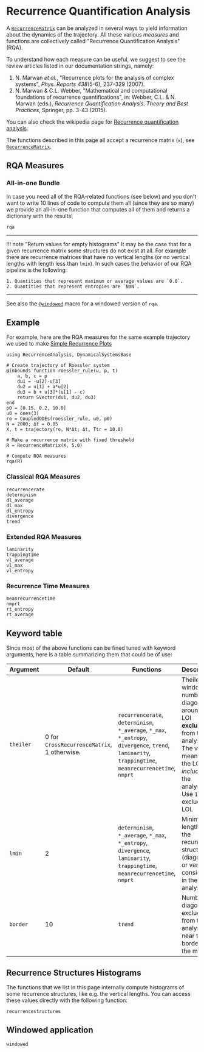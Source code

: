 # Recurrence Quantification Analysis
A [`RecurrenceMatrix`](@ref) can be analyzed in several ways to yield information about the dynamics of the trajectory. All these various *measures* and functions are collectively called "Recurrence Quantification Analysis" (RQA).

To understand how each measure can be useful, we suggest to see the review articles listed in our documentation strings, namely:

1. N. Marwan *et al.*, "Recurrence plots for the analysis of complex systems", *Phys. Reports 438*(5-6), 237-329 (2007).
2. N. Marwan & C.L. Webber, "Mathematical and computational foundations of recurrence quantifications", in: Webber, C.L. & N. Marwan (eds.), *Recurrence Quantification Analysis. Theory and Best Practices*, Springer, pp. 3-43 (2015).

You can also check the wikipedia page for [Recurrence quantification analysis](https://en.wikipedia.org/wiki/Recurrence_quantification_analysis).

The functions described in this page all accept a recurrence matrix (`x`), see [`RecurrenceMatrix`](@ref).

## RQA Measures

### All-in-one Bundle
In case you need all of the RQA-related functions (see below) and you don't want to write 10 lines of code to compute them all (since they are so many) we provide an all-in-one function that computes all of them and returns a dictionary with the results!
```@docs
rqa
```
---

!!! note "Return values for empty histograms"
    It may be the case that for a given recurrence matrix some structures do not exist at all. For example there are recurrence matrices that have no vertical lengths (or no vertical lengths with length less than `lmin`). In such cases the behavior of our RQA pipeline is the following:

    1. Quantities that represent maximum or average values are `0.0`.
    2. Quantities that represent entropies are `NaN`.

---

See also the [`@windowed`](@ref) macro for a windowed version of `rqa`.

## Example

For example, here are the RQA measures for the same example trajectory we used to make [Simple Recurrence Plots](@ref)
```@example MAIN
using RecurrenceAnalysis, DynamicalSystemsBase

# Create trajectory of Roessler system
@inbounds function roessler_rule(u, p, t)
    a, b, c = p
    du1 = -u[2]-u[3]
    du2 = u[1] + a*u[2]
    du3 = b + u[3]*(u[1] - c)
    return SVector(du1, du2, du3)
end
p0 = [0.15, 0.2, 10.0]
u0 = ones(3)
ro = CoupledODEs(roessler_rule, u0, p0)
N = 2000; Δt = 0.05
X, t = trajectory(ro, N*Δt; Δt, Ttr = 10.0)

# Make a recurrence matrix with fixed threshold
R = RecurrenceMatrix(X, 5.0)

# Compute RQA measures
rqa(R)
```

### Classical RQA Measures
```@docs
recurrencerate
determinism
dl_average
dl_max
dl_entropy
divergence
trend
```

### Extended RQA Measures
```@docs
laminarity
trappingtime
vl_average
vl_max
vl_entropy
```

### Recurrence Time Measures
```@docs
meanrecurrencetime
nmprt
rt_entropy
rt_average
```

## Keyword table
Since most of the above functions can be fined tuned with keyword arguments, here is a table summarizing them that could be of use:


| Argument  | Default   | Functions | Description |
| --------  | --------  | --------- | -----------
| `theiler` | 0 for `CrossRecurrenceMatrix`, 1 otherwise.  | `recurrencerate`, `determinism`, `*_average`, `*_max`, `*_entropy`, `divergence`, `trend`, `laminarity`, `trappingtime`,  `meanrecurrencetime`, `nmprt` | Theiler window: number of diagonals around the LOI **excluded** from the analysis. The value `0` means that the LOI is _included_ in the analysis. Use `1` to exclude the LOI. |
| `lmin`    | 2         | `determinism`, `*_average`, `*_max`, `*_entropy`, `divergence`, `laminarity`, `trappingtime`,  `meanrecurrencetime`, `nmprt` | Minimum length of the recurrent structures (diagonal or vertical) considered in the analysis. |
| `border`  | 10        | `trend`  | Number of diagonals excluded from the analysis near the border of the matrix. |

## Recurrence Structures Histograms
The functions that we list in this page internally compute histograms of some recurrence structures, like e.g. the vertical lengths.
You can access these values directly with the following function:
```@docs
recurrencestructures
```

## Windowed application
```@docs
windowed
```